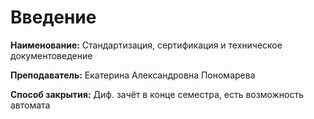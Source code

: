 # Введение

**Наименование:** Стандартизация, сертификация и техническое документоведение

**Преподаватель:** Екатерина Александровна Пономарева

**Способ закрытия:** Диф. зачёт в конце семестра, есть возможность автомата